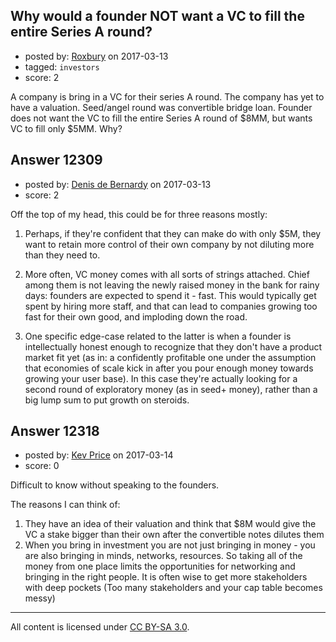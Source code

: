 ## Why would a founder NOT want a VC to fill the entire Series A round?

- posted by: [Roxbury](https://stackexchange.com/users/10445865/roxbury) on 2017-03-13
- tagged: `investors`
- score: 2

A company is bring in a VC for their series A round. The company has yet to have a valuation. Seed/angel round was convertible bridge loan. Founder does not want the VC to fill the entire Series A round of $8MM, but wants VC to fill only $5MM. Why? 


## Answer 12309

- posted by: [Denis de Bernardy](https://stackexchange.com/users/182468/denis-de-bernardy) on 2017-03-13
- score: 2

Off the top of my head, this could be for three reasons mostly:

1. Perhaps, if they're confident that they can make do with only $5M, they want to retain more control of their own company by not diluting more than they need to.

2. More often, VC money comes with all sorts of strings attached. Chief among them is not leaving the newly raised money in the bank for rainy days: founders are expected to spend it - fast. This would typically get spent by hiring more staff, and that can lead to companies growing too fast for their own good, and imploding down the road.

3. One specific edge-case related to the latter is when a founder is intellectually honest enough to recognize that they don't have a product market fit yet (as in: a confidently profitable one under the assumption that economies of scale kick in after you pour enough money towards growing your user base). In this case they're actually looking for a second round of exploratory money (as in seed+ money), rather than a big lump sum to put growth on steroids.


## Answer 12318

- posted by: [Kev Price](https://stackexchange.com/users/1109274/kev-price) on 2017-03-14
- score: 0

Difficult to know without speaking to the founders.

The reasons I can think of:

 1. They have an idea of their valuation and think that $8M would give the VC a stake bigger than their own after the convertible notes dilutes them
 2. When you bring in investment you are not just bringing in money - you are also bringing in minds, networks, resources. So taking all of the money from one place limits the opportunities for networking and bringing in the right people. It is often wise to get more stakeholders with deep pockets (Too many stakeholders and your cap table becomes messy)

 



---

All content is licensed under [CC BY-SA 3.0](https://creativecommons.org/licenses/by-sa/3.0/).
